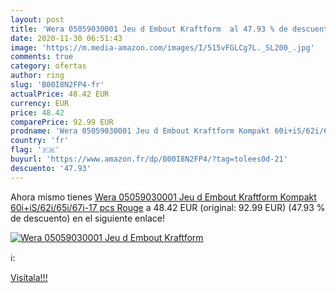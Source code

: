 ```yaml
---
layout: post
title: 'Wera 05059030001 Jeu d Embout Kraftform  al 47.93 % de descuento'
date: 2020-11-30 06:51:43
image: 'https://m.media-amazon.com/images/I/515vFGLCg7L._SL200_.jpg'
comments: true
category: ofertas
author: ring
slug: 'B00I8N2FP4-fr'
actualPrice: 48.42 EUR
currency: EUR
price: 48.42
comparePrice: 92.99 EUR
prodname: 'Wera 05059030001 Jeu d Embout Kraftform Kompakt 60i+iS/62i/65i/67i-17 pcs  Rouge'
country: 'fr'
flag: '🇫🇷'
buyurl: 'https://www.amazon.fr/dp/B00I8N2FP4/?tag=tolees0d-21'
descuento: '47.93'
---
```


Ahora mismo tienes [Wera 05059030001 Jeu d Embout Kraftform Kompakt 60i+iS/62i/65i/67i-17 pcs  Rouge](https://www.amazon.fr/dp/B00I8N2FP4/?tag=tolees0d-21) a 48.42 EUR (original: 92.99 EUR) (47.93 %  de descuento) en el siguiente enlace!

[![Wera 05059030001 Jeu d Embout Kraftform ](https://m.media-amazon.com/images/I/515vFGLCg7L._SL200_.jpg)](https://www.amazon.fr/dp/B00I8N2FP4/?tag=tolees0d-21)

ℹ️:


[Visítala!!!](https://www.amazon.fr/dp/B00I8N2FP4/?tag=tolees0d-21)
